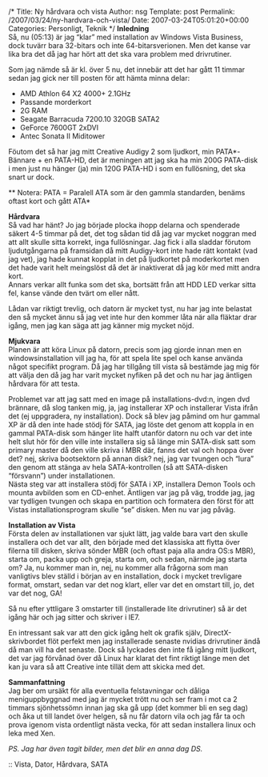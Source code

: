 /*
 Title: Ny hårdvara och vista
 Author: nsg
 Template: post
 Permalink: /2007/03/24/ny-hardvara-och-vista/
 Date: 2007-03-24T05:01:20+00:00
 Categories: Personligt, Teknik
*/
**Inledning**  
Så, nu (05:13) är jag &#8220;klar&#8221; med installation av Windows Vista Business, dock tuvärr bara 32-bitars och inte 64-bitarsverionen. Men det kanse var lika bra det då jag har hört att det ska vara problem med drivrutiner.

Som jag nämde så är kl. över 5 nu, det innebär att det har gått 11 timmar sedan jag gick ner till posten för att hämta minna delar:

* AMD Athlon 64 X2 4000+ 2.1GHz  
* Passande morderkort  
* 2G RAM  
* Seagate Barracuda 7200.10 320GB SATA2  
* GeForce 7600GT 2xDVI  
* Antec Sonata II Miditower

Föutom det så har jag mitt Creative Audigy 2 som ljudkort, min PATA*-Bännare + en PATA-HD, det är meningen att jag ska ha min 200G PATA-disk i men just nu hänger (ja) min 120G PATA-HD i som en fullösning, det ska snart ur dock.

** Notera: PATA = Paralell ATA som är den gammla standarden, benäms oftast kort och gått ATA*

**Hårdvara**  
Så vad har hänt? Jo jag började plocka ihopp delarna och spenderade säkert 4-5 timmar på det, det tog sådan tid då jag var mycket noggran med att allt skulle sitta korrekt, inga fullösningar. Jag fick i alla sladdar förutom ljudutgångarna på framsidan då mitt Audigy-kort inte hade rätt kontakt (vad jag vet), jag hade kunnat kopplat in det på ljudkortet på moderkortet men det hade varit helt meingslöst då det är inaktiverat då jag kör med mitt andra kort.  
Annars verkar allt funka som det ska, bortsätt från att HDD LED verkar sitta fel, kanse vände den tvärt om eller nått.

Lådan var riktigt trevlig, och datorn är mycket tyst, nu har jag inte belastat den så mycket ännu så jag vet inte hur den kommer låta när alla fläktar drar igång, men jag kan säga att jag känner mig mycket nöjd.

**Mjukvara**  
Planen är att köra Linux på datorn, precis som jag gjorde innan men en windowsinstallation vill jag ha, för att spela lite spel och kanse använda något specifikt program. Då jag har tillgång till vista så bestämde jag mig för att välja den då jag har varit mycket nyfiken på det och nu har jag äntligen hårdvara för att testa.

Problemet var att jag satt med en image på installations-dvd:n, ingen dvd brännare, då slog tanken mig, ja, jag installerar XP och installerar Vista ifrån det (ej uppgradera, ny installation). Dock så blev jag påmind om hur gammal XP är då den inte hade stödj för SATA, jag löste det genom att koppla in en gammal PATA-disk som hänger lite halft utanför datorn nu och var det inte helt slut hör för den ville inte installera sig så länge min SATA-disk satt som primary master då den ville skriva i MBR där, fanns det val och hoppa över det? nej, skriva bootsektorn på annan disk? nej, jag var tvungen och &#8220;lura&#8221; den genom att stänga av hela SATA-kontrollen (så att SATA-disken &#8220;försvann&#8221;) under installationen.  
Nästa steg var att installera stödj för SATA i XP, installera Demon Tools och mounta avbilden som en CD-enhet. Äntligen var jag på väg, trodde jag, jag var tydligen tvungen och skapa en partition och formatera den först för att Vistas installationsprogram skulle &#8220;se&#8221; disken. Men nu var jag påväg.

**Installation av Vista**  
Första delen av installationen var sjukt lätt, jag valde bara vart den skulle installera och det var allt, den började med det klassiska att flytta över filerna till disken, skriva sönder MBR (och oftast paja alla andra OS:s MBR), starta om, packa upp och greja, starta om, och sedan, närmde jag starta om? Ja, nu kommer man in, nej, nu kommer alla frågorna som man vanligtivs blev ställd i början av en installation, dock i mycket trevligare format, omstart, sedan var det nog klart, eller var det en omstart till, jo, det var det nog, GA!

Så nu efter yttligare 3 omstarter till (installerade lite drivrutiner) så är det igång här och jag sitter och skriver i IE7.

En intressant sak var att den gick igång helt ok grafik själv, DirectX-skrivbordet flöt perfekt men jag installerade senaste nvidias drivrutiner ändå då man vill ha det senaste. Dock så lyckades den inte få igång mitt ljudkort, det var jag förvånad över då Linux har klarat det fint riktigt länge men det kan ju vara så att Creative inte tillät dem att skicka med det.

**Sammanfattning**  
Jag ber om ursäkt för alla eventuella felstavningar och dåliga meniguppbyggnad med jag är mycket trött nu och ser fram i mot ca 2 timmars sjönhetssömn innan jag ska gå upp (det kommer bli en seg dag) och åka ut till landet över helgen, så nu får datorn vila och jag får ta och prova igenom vista ordentligt nästa vecka, för att sedan installera linux och leka med Xen.

*PS. Jag har även tagit bilder, men det blir en anna dag DS.*

:: Vista, Dator, Hårdvara, SATA

<small></small>